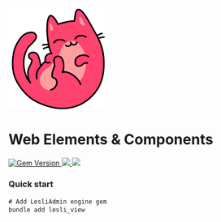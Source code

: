 
<div class="documentation-header">
    <img alt="LesliView logo" src="./docs/images/view-logo.svg" />
    <h1>Web Elements & Components</h1>
</div>

<div class="documentation-statics">
    <a target="blank" href="https://rubygems.org/gems/lesli">
        <img height="22" alt="Gem Version" src="https://badge.fury.io/rb/lesli.svg"/>
    </a>
    <a class="mx-2" href="https://codecov.io/github/LesliTech/Lesli"> 
        <img height="22" src="https://codecov.io/github/LesliTech/Lesli/graph/badge.svg?token=2O12NENK5Y"/> 
    </a>
    <a href="https://codecov.io/github/LesliTech/LesliBabel"> 
        <img height="22" src="https://sonarcloud.io/api/project_badges/measure?project=LesliTech_LesliBabel&metric=sqale_rating"/> 
    </a>
</div>

### Quick start

```shell
# Add LesliAdmin engine gem
bundle add lesli_view
```
